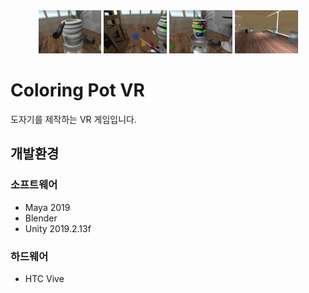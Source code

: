 <center>
  <img src="docs/images/capture1.png" width="20%" />
  <img src="docs/images/capture2.png" width="20%" />
  <img src="docs/images/capture3.png" width="20%" />
  <img src="docs/images/capture4.png" width="20%" />
</center>

# Coloring Pot VR

도자기를 제작하는 VR 게임입니다.

## 개발환경

### 소프트웨어
* Maya 2019
* Blender
* Unity 2019.2.13f
### 하드웨어
* HTC Vive